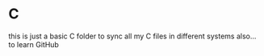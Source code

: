 # C
this is just a basic C folder to sync all my C files in different systems also... to learn GitHub
